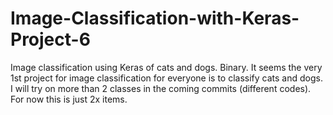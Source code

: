 # Image-Classification-with-Keras-Project-6
Image classification using Keras of cats and dogs. Binary.
It seems the very 1st project for image classification for everyone is to classify cats and dogs.
I will try on more than 2 classes in the coming commits (different codes).
For now this is just 2x items.

